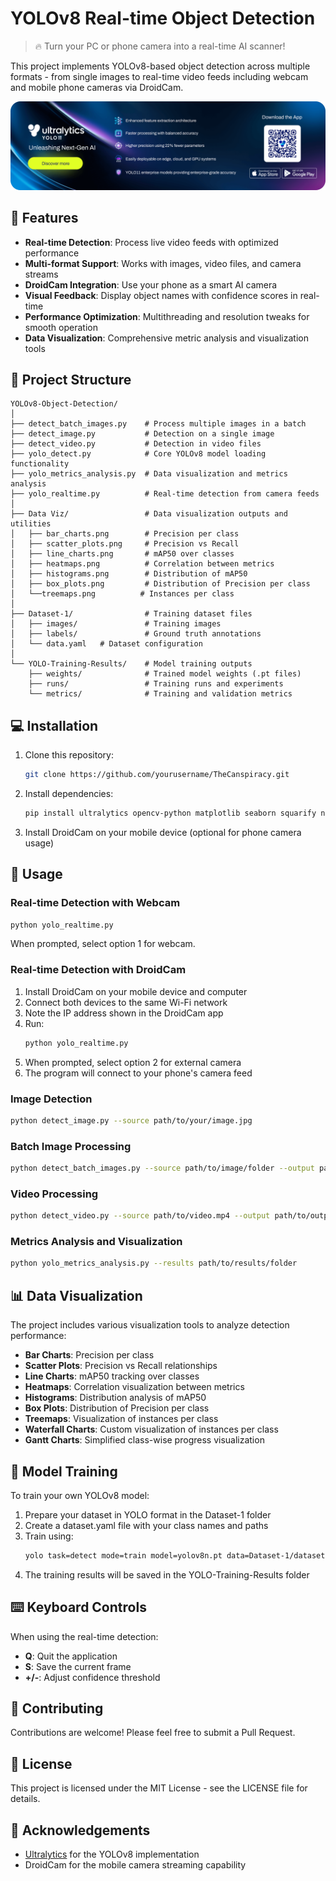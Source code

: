 ﻿# YOLOv8 Real-time Object Detection

> 🔥 Turn your PC or phone camera into a real-time AI scanner!

This project implements YOLOv8-based object detection across multiple formats - from single images to real-time video feeds including webcam and mobile phone cameras via DroidCam.

![YOLOv8 Detection Banner](https://raw.githubusercontent.com/ultralytics/assets/main/yolov8/banner-yolov8.png)

## 🚀 Features

- **Real-time Detection**: Process live video feeds with optimized performance
- **Multi-format Support**: Works with images, video files, and camera streams
- **DroidCam Integration**: Use your phone as a smart AI camera
- **Visual Feedback**: Display object names with confidence scores in real-time
- **Performance Optimization**: Multithreading and resolution tweaks for smooth operation
- **Data Visualization**: Comprehensive metric analysis and visualization tools

## 📁 Project Structure

```
YOLOv8-Object-Detection/
│
├── detect_batch_images.py    # Process multiple images in a batch
├── detect_image.py           # Detection on a single image
├── detect_video.py           # Detection in video files
├── yolo_detect.py            # Core YOLOv8 model loading functionality
├── yolo_metrics_analysis.py  # Data visualization and metrics analysis
├── yolo_realtime.py          # Real-time detection from camera feeds
│
├── Data Viz/                 # Data visualization outputs and utilities
│   ├── bar_charts.png        # Precision per class
│   ├── scatter_plots.png     # Precision vs Recall
│   ├── line_charts.png       # mAP50 over classes
│   ├── heatmaps.png          # Correlation between metrics
│   ├── histograms.png        # Distribution of mAP50
│   ├── box_plots.png         # Distribution of Precision per class
│   └──treemaps.png          # Instances per class
│
├── Dataset-1/                # Training dataset files
│   ├── images/               # Training images
│   ├── labels/               # Ground truth annotations
│   └── data.yaml   # Dataset configuration
│
└── YOLO-Training-Results/    # Model training outputs
    ├── weights/              # Trained model weights (.pt files)
    ├── runs/                 # Training runs and experiments
    └── metrics/              # Training and validation metrics
```

## 💻 Installation

1. Clone this repository:
   ```bash
   git clone https://github.com/yourusername/TheCanspiracy.git
   ```

2. Install dependencies:
   ```bash
   pip install ultralytics opencv-python matplotlib seaborn squarify numpy pandas
   ```

3. Install DroidCam on your mobile device (optional for phone camera usage)

## 🔧 Usage

### Real-time Detection with Webcam

```bash
python yolo_realtime.py
```

When prompted, select option 1 for webcam.

### Real-time Detection with DroidCam

1. Install DroidCam on your mobile device and computer
2. Connect both devices to the same Wi-Fi network
3. Note the IP address shown in the DroidCam app
4. Run:
   ```bash
   python yolo_realtime.py
   ```
5. When prompted, select option 2 for external camera
6. The program will connect to your phone's camera feed

### Image Detection

```bash
python detect_image.py --source path/to/your/image.jpg
```

### Batch Image Processing

```bash
python detect_batch_images.py --source path/to/image/folder --output path/to/output/folder
```

### Video Processing

```bash
python detect_video.py --source path/to/video.mp4 --output path/to/output.mp4
```

### Metrics Analysis and Visualization

```bash
python yolo_metrics_analysis.py --results path/to/results/folder
```

## 📊 Data Visualization

The project includes various visualization tools to analyze detection performance:

- **Bar Charts**: Precision per class
- **Scatter Plots**: Precision vs Recall relationships
- **Line Charts**: mAP50 tracking over classes
- **Heatmaps**: Correlation visualization between metrics
- **Histograms**: Distribution analysis of mAP50
- **Box Plots**: Distribution of Precision per class
- **Treemaps**: Visualization of instances per class
- **Waterfall Charts**: Custom visualization of instances per class
- **Gantt Charts**: Simplified class-wise progress visualization

## 🔄 Model Training

To train your own YOLOv8 model:

1. Prepare your dataset in YOLO format in the Dataset-1 folder
2. Create a dataset.yaml file with your class names and paths
3. Train using:
   ```bash
   yolo task=detect mode=train model=yolov8n.pt data=Dataset-1/dataset.yaml epochs=100 imgsz=640
   ```
4. The training results will be saved in the YOLO-Training-Results folder

## ⌨️ Keyboard Controls

When using the real-time detection:

- **Q**: Quit the application
- **S**: Save the current frame
- **+/-**: Adjust confidence threshold

## 🤝 Contributing

Contributions are welcome! Please feel free to submit a Pull Request.

## 📜 License

This project is licensed under the MIT License - see the LICENSE file for details.

## 🙏 Acknowledgements

- [Ultralytics](https://github.com/ultralytics/ultralytics) for the YOLOv8 implementation
- DroidCam for the mobile camera streaming capability
